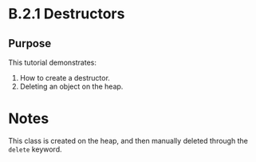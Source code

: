 # B.2.1 Destructors

## Purpose

This tutorial demonstrates:

1. How to create a destructor.
2. Deleting an object on the heap.

# Notes

This class is created on the heap, and then manually deleted through the ```delete``` keyword.
